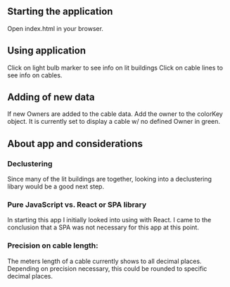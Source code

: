 ## Starting the application
Open index.html in your browser.

## Using application
Click on light bulb marker to see info on lit buildings
Click on cable lines to see info on cables.

## Adding of new data
If new Owners are added to the cable data.
Add the owner to the colorKey object.
It is currently set to display a cable w/ no defined Owner in green.

## About app and considerations
### Declustering
Since many of the lit buildings are together, looking into a declustering libary would be a good next step.

### Pure JavaScript vs. React or SPA library
In starting this app I initially looked into using with React.
I came to the conclusion that a SPA was not necessary for this app at this point.

### Precision on cable length:
The meters length of a cable currently shows to all decimal places.
Depending on precision necessary, this could be rounded to specific decimal places.